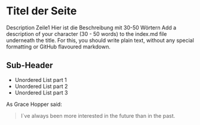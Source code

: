 # Titel der Seite

Description Zeile1
Hier ist die Beschreibung mit 30-50 Wörtern
Add a description of your character (30 - 50 words) to the index.md file underneath the title. For this, you should write plain text, without any special formatting or GitHub flavoured markdown.


## Sub-Header

* Unordered List part 1
* Unordered List part 2
* Unordered List part 3

As Grace Hopper said:

> I`ve always been more interested
> in the future than in the past.